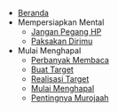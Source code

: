 - [Beranda](/)
- Mempersiapkan Mental
  - [Jangan Pegang HP](./jangan-pegang-hp.md)
  - [Paksakan Dirimu](./paksakan-dirimu)
- Mulai Menghapal
  - [Perbanyak Membaca](./perbanyak-membaca)
  - [Buat Target](./buat-target)
  - [Realisasi Target](./realisasi-target)
  - [Mulai Menghapal](./mulai-menghapal.md)
  - [Pentingnya Murojaah](./pentingnya-murojaah.md)
